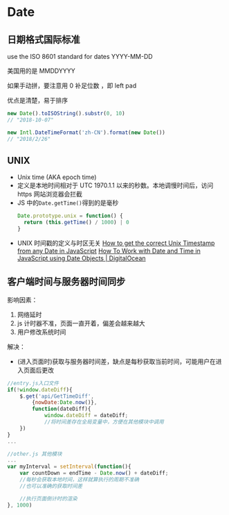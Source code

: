 # Date

## 日期格式国际标准

use the ISO 8601 standard for dates
YYYY-MM-DD

美国用的是 MMDDYYYY

如果手动拼，要注意用 0 补足位数 ，即 left pad

优点是清楚，易于排序

```js
new Date().toISOString().substr(0, 10)
// "2018-10-07"

new Intl.DateTimeFormat('zh-CN').format(new Date())
// "2018/2/26"
```

## UNIX

- Unix time (AKA epoch time)
- 定义是本地时间相对于 UTC 1970.1.1 以来的秒数。本地调慢时间后，访问 https 网站浏览器会拦截
- JS 中的`Date.getTime()`得到的是毫秒
  ```js
  Date.prototype.unix = function() {
    return (this.getTime() / 1000) | 0
  }
  ```
- UNIX 时间戳的定义与时区无关
  [How to get the correct Unix Timestamp from any Date in JavaScript](https://coderwall.com/p/rbfl6g/how-to-get-the-correct-unix-timestamp-from-any-date-in-javascript)
  [How To Work with Date and Time in JavaScript using Date Objects | DigitalOcean](https://www.digitalocean.com/community/tutorials/understanding-date-and-time-in-javascript)

## 客户端时间与服务器时间同步

影响因素：

1. 网络延时
2. js 计时器不准，页面一直开着，偏差会越来越大
3. 用户修改系统时间

解决：

- (进入页面时)获取与服务器时间差，缺点是每秒获取当前时间，可能用户在进入页面后更改

```js
//entry.js入口文件
if(!window.dateDiff){
    $.get('api/GetTimeDiff',
        {nowDate:Date.now()},
        function(dateDiff){
            window.dateDiff = dateDiff;
            //将时间差存在全局变量中，方便在其他模块中调用
    })
}
...

//other.js 其他模块
...
var myInterval = setInterval(function(){
    var countDown = endTime - Date.now() + dateDiff;
    //每秒会获取本地时间，这样就算执行的周期不准确
    //也可以准确的获取时间差

    //执行页面倒计时的渲染
}, 1000)
```
